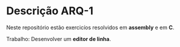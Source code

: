 # Descrição ARQ-1

Neste repositório estão exercicíos resolvidos em **assembly** e em **C**.

Trabalho: Desenvolver um **editor de linha**.
